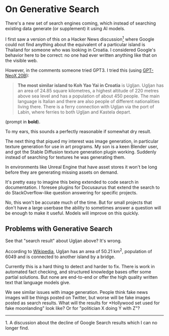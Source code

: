# On Generative Search

There's a new set of search engines coming, which instead of searching existing data generate (or supplement) it using AI models. 

I first saw a version of this on a Hacker News discussion[<sup>1</sup>](#cite1) where Google could not find anything about the equivalent of a particular island is Thailand for someone who was looking in Croatia. I considered Google's behavior here to be correct: no one had ever written anything like that on the visible web. 

However, in the comments someone tried GPT3. I tried this (using [GPT-NeoX 20B](https://textsynth.com/playground.html)):

> **The most similar island to  Koh Yao Yai in Croatia** is Ugljan. Ugljan has an area of 24.85 square kilometres, a highest altitude of 220 metres above sea level and has a population of about 450 people. The main language is Italian and there are also people of different nationalities living there. 
> There is a ferry connection with Ugljan via the port of Labin, where ferries to both Ugljan and Kastela depart. 

(prompt in **bold**).

To my ears, this sounds a perfectly reasonable if somewhat dry result. 

The next thing that piqued my interest was image generation, in particular texture generation for use in art programs. My son is a keen Blender user, and got the Stable Diffusion texture generation plugin working. Suddenly instead of searching for textures he was generating them. 

In environments like Unreal Engine that have asset stores it won't be long before they are generating missing assets on demand. 

It's pretty easy to imagine this being extended to code search in documentation. I foresee plugins for Docusaurus that extend the search to do StackOverflow-like question answering for specific projects. 

No, this won't be accurate much of the time. But for small projects that don't have a large userbase the ability to sometimes answer a question will be enough to make it useful. Models will improve on this quickly. 


## Problems with Generative Search

See that "search result" about Ugljan above? It's wrong. 

According to [Wikipedia](https://en.wikipedia.org/wiki/Ugljan), Ugljan has an area of 50.21 km<sup>2</sup>, population of 6049 and is connected to another island by a bridge. 

Currently this is a hard thing to detect and harder to fix. There is work in automated fact checking, and structured knowledge bases offer some partial solutions. But none are end-to-end or offer the high quality written text that language models give. 

We see similar issues with image generation. People think fake news images will be things posted on Twitter, but worse will be fake images posted as search results. What will the results for *Hollywood set used for fake moonlanding" look like? Or for "politician X doing Y with Z"?






























---
<a name="#cite1" >1.</a>
A discussion about the decline of Google Search results which I can no longer find.